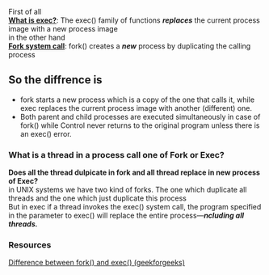 First of all
<br />
**[What is exec?](../Command/exec.md)**:
The exec() family of functions ***replaces*** the current process image  with a new process image
<br />
in the other hand
<br />
**[Fork system call](../Command/fork.md)**: fork() creates a ***new*** process by duplicating the calling process
<br />
## So the diffrence is
*	fork starts a new process which is a copy of the one that calls it, while exec replaces the current process image with another (different) one.
*	Both parent and child processes are executed simultaneously in case of fork() while Control never returns to the original program unless there is an exec() error.

### What is a thread in a process call one of Fork or Exec?
**Does all the thread dulpicate in fork and all thread replace in new process of Exec?**
<br />
in UNIX systems we have two kind of forks. The one which duplicate all threads and the one which just duplicate this process
<br />
But in exec if a thread invokes the exec() system call, the program specified in the parameter to exec() will replace the entire process—***ncluding all threads.***



### Resources
[Difference between fork() and exec() (geekforgeeks)](https://www.geeksforgeeks.org/difference-fork-exe)
<br />

